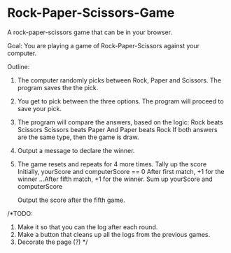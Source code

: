 # Rock-Paper-Scissors-Game
A rock-paper-scissors game that can be in your browser.

Goal: You are playing a game of Rock-Paper-Scissors against your computer. 

Outline:
1. The computer randomly picks between Rock, Paper and Scissors. 
    The program saves the the pick. 
2. You get to pick between the three options. 
    The program will proceed to save your pick. 
3. The program will compare the answers, based on the logic:
    Rock beats Scissors
    Scissors beats Paper
    And Paper beats Rock
    If both answers are the same type, then the game is draw. 
4. Output a message to declare the winner. 
5. The game resets and repeats for 4 more times.
    Tally up the score
        Initially, yourScore and computerScore == 0
        After first match, +1 for the winner
        ...After fifth match, +1 for the winner.
        Sum up yourScore and computerScore

    Output the score after the fifth game.


/*TODO:
1. Make it so that you can the log after each round. 
2. Make a button that cleans up all the logs from the previous games. 
3. Decorate the page (?) */